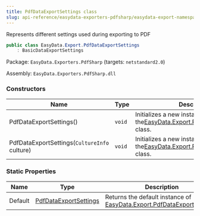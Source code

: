 ```yaml
---
title: PdfDataExportSettings class
slug: api-reference/easydata-exporters-pdfsharp/easydata-export-namespace/pdfdataexportsettings-class
---
```

Represents different settings used during exporting to PDF
```csharp
public class EasyData.Export.PdfDataExportSettings
    : BasicDataExportSettings

```
Package: `EasyData.Exporters.PdfSharp` (targets: `netstandard2.0`)

Assembly: `EasyData.Exporters.PdfSharp.dll`

### Constructors

| Name | Type | Description | 
| --- | --- | --- | 
| PdfDataExportSettings() | `void` | Initializes a new instance of the[EasyData.Export.PdfDataExportSettings](api-reference/easydata-exporters-pdfsharp/easydata-export-namespace/pdfdataexportsettings-class) class. | 
| PdfDataExportSettings(`CultureInfo` culture) | `void` | Initializes a new instance of the[EasyData.Export.PdfDataExportSettings](api-reference/easydata-exporters-pdfsharp/easydata-export-namespace/pdfdataexportsettings-class) class. | 


### Static Properties

| Name | Type | Description | 
| --- | --- | --- | 
| Default | [PdfDataExportSettings](api-reference/easydata-exporters-pdfsharp/easydata-export-namespace/pdfdataexportsettings-class) | Returns the default instance of [EasyData.Export.PdfDataExportSettings](api-reference/easydata-exporters-pdfsharp/easydata-export-namespace/pdfdataexportsettings-class). |